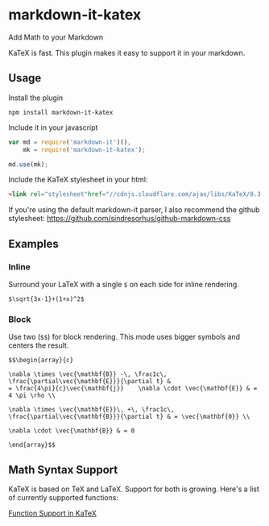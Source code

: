 # markdown-it-katex

Add Math to your Markdown

KaTeX is fast. This plugin makes it easy to support it in your markdown.

## Usage

Install the plugin

```
npm install markdown-it-katex
```

Include it in your javascript

```javascript
var md = require('markdown-it')(),
	mk = require('markdown-it-katex');

md.use(mk);
```

Include the KaTeX stylesheet in your html:
```html
<link rel="stylesheet"href="//cdnjs.cloudflare.com/ajax/libs/KaTeX/0.3.0/katex.min.css">
```

If you're using the default markdown-it parser, I also recommend the github stylesheet:
https://github.com/sindresorhus/github-markdown-css

## Examples

### Inline
Surround your LaTeX with a single `$` on each side for inline rendering.
```
$\sqrt{3x-1}+(1+x)^2$
```

### Block
Use two (`$$`) for block rendering. This mode uses bigger symbols and centers
the result.

```
$$\begin{array}{c}

\nabla \times \vec{\mathbf{B}} -\, \frac1c\, \frac{\partial\vec{\mathbf{E}}}{\partial t} &
= \frac{4\pi}{c}\vec{\mathbf{j}}    \nabla \cdot \vec{\mathbf{E}} & = 4 \pi \rho \\

\nabla \times \vec{\mathbf{E}}\, +\, \frac1c\, \frac{\partial\vec{\mathbf{B}}}{\partial t} & = \vec{\mathbf{0}} \\

\nabla \cdot \vec{\mathbf{B}} & = 0

\end{array}$$
```

## Math Syntax Support

KaTeX is based on TeX and LaTeX. Support for both is growing. Here's a list of
currently supported functions:

[Function Support in KaTeX](https://github.com/Khan/KaTeX/wiki/Function-Support-in-KaTeX)
